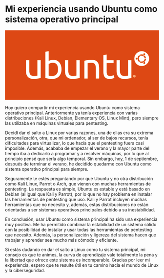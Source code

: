 # Mi experiencia usando Ubuntu como sistema operativo principal

![alt text](img/ubuntu.png)

Hoy quiero compartir mi experiencia usando Ubuntu como sistema operativo principal.
Anteriormente ya tenía experiencia con varias distribuciones (Kali Linux, Debian, Elementary OS, Linux Mint), pero siempre las utilizaba en máquinas virtuales para pentesting.

Decidí dar el salto a Linux por varias razones, una de ellas era su extrema personalización, otra, que mi ordenador, al ser de bajos recursos, tenía dificultades para virtualizar, lo que hacía que el pentesting fuera casi imposible. Además, acababa de empezar el verano y la mayor parte del tiempo iba a dedicarlo a programar y a resolver máquinas, por lo que al principio pensé que sería algo temporal. Sin embargo, hoy, 1 de septiembre, después de terminar el verano, he decidido quedarme con Ubuntu como sistema operativo principal para siempre.

Seguramente te estés preguntando por qué Ubuntu y no otra distribución como Kali Linux, Parrot o Arch, que vienen con muchas herramientas de pentesting.
La respuesta es simple, Ubuntu es estable y está basado en Debian (al igual que Kali y Parrot), por lo que no hay problema en instalar las herramientas de pentesting que uso. Kali y Parrot incluyen muchas herramientas que no necesito y, además, estas distribuciones no están orientadas a ser sistemas operativos principales debido a su inestabilidad.

En conclusión, usar Ubuntu como sistema principal ha sido una experiencia muy positiva. Me ha permitido combinar la estabilidad de un sistema sólido con la posibilidad de instalar y usar todas las herramientas de pentesting que necesito. Además, la personalización y ligereza del sistema hacen que trabajar y aprender sea mucho más cómodo y eficiente.

Si estás dudando en dar el salto a Linux como tu sistema principal, mi consejo es que te animes, la curva de aprendizaje vale totalmente la pena y la libertad que ofrece este sistema es incomparable. Gracias por leer mi experiencia, espero que te resulte útil en tu camino hacia el mundo de Linux y la ciberseguridad.